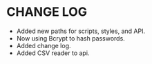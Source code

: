 # CHANGE LOG

- Added new paths for scripts, styles, and API.
- Now using Bcrypt to hash passwords.
- Added change log.
- Added CSV reader to api.